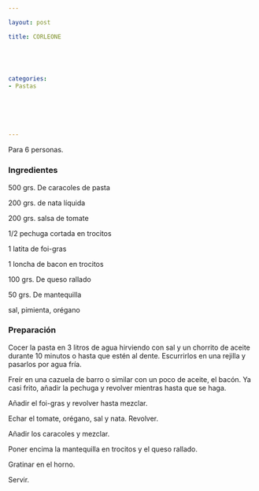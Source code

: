 ```yaml
---

layout: post

title: CORLEONE





categories:
- Pastas






---
```


Para 6 personas.

<h3>Ingredientes</h3>

500 grs. De caracoles de pasta

200 grs. de nata líquida

200 grs. salsa de tomate

1/2 pechuga cortada en trocitos

1 latita de foi-gras

1 loncha de bacon en trocitos

100 grs. De queso rallado

50 grs. De mantequilla

sal, pimienta, orégano

<h3>Preparación</h3>

Cocer la pasta en 3 litros de agua hirviendo con sal y un chorrito de aceite durante 10 minutos o hasta que estén al dente. Escurrirlos en una rejilla y pasarlos por agua fría.

Freír en una cazuela de barro o similar con un poco de aceite, el bacón. Ya casi frito, añadir la pechuga y revolver mientras hasta que se haga.

Añadir el foi-gras y revolver hasta mezclar.

Echar el tomate, orégano, sal y nata. Revolver.

Añadir los caracoles y mezclar.

Poner encima la mantequilla en trocitos y el queso rallado.

Gratinar en el horno.

Servir.

